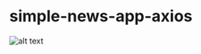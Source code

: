 # simple-news-app-axios

![alt text](https://github.com/zfreken/simple-news-app-axios/ss_news.png "NEWS APP")



